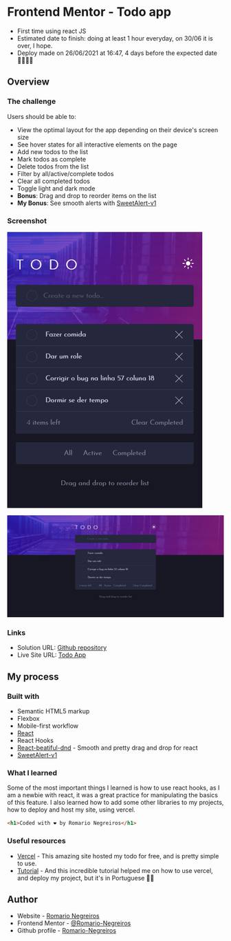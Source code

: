# Frontend Mentor - Todo app
- First time using react JS
- Estimated date to finish: doing at least 1 hour everyday, on 30/06 it is over, I hope.
- Deploy made on 26/06/2021 at 16:47, 4 days before the expected date 🙆‍♂️🙆‍♂️

## Overview

### The challenge

Users should be able to:

- View the optimal layout for the app depending on their device's screen size
- See hover states for all interactive elements on the page
- Add new todos to the list
- Mark todos as complete
- Delete todos from the list
- Filter by all/active/complete todos
- Clear all completed todos
- Toggle light and dark mode
- **Bonus**: Drag and drop to reorder items on the list
- **My Bonus**: See smooth alerts with [SweetAlert-v1](https://sweetalert.js.org/guides/) 

### Screenshot

![Mobile](./src/images/mobile.png)

![Desktop](./src/images/desktop.png)

### Links

- Solution URL: [Github repository](https://github.com/Romario-Negreiros/Todo-App)
- Live Site URL: [Todo App](https://todo-app-delta-pied.vercel.app)

## My process

### Built with

- Semantic HTML5 markup
- Flexbox
- Mobile-first workflow
- [React](https://reactjs.org/)
- React Hooks
- [React-beatiful-dnd](https://github.com/atlassian/react-beautiful-dnd) - Smooth and pretty drag and drop for react
- [SweetAlert-v1](https://sweetalert.js.org/guides/)

### What I learned

Some of the most important things I learned is how to use react hooks, as I am a newbie with react, it was a great practice for manipulating the basics of this feature.
I also learned how to add some other libraries to my projects, how to deploy and host my site, using vercel.

```html
<h1>Coded with ❤ by Romario Negreiros</h1>
```
### Useful resources

-  [Vercel](https://vercel.com) - This amazing site hosted my todo for free, and is pretty simple to use.
- [Tutorial](https://www.youtube.com/watch?v=TWTAuGEi6KU) - And this incredible tutorial helped me on how to use vercel, and deploy my project, but it's in Portuguese 🤷‍♂️

## Author

- Website - [Romario Negreiros](https://romario-negreiros.github.io/Romario-frontend/)
- Frontend Mentor - [@Romario-Negreiros](https://www.frontendmentor.io/profile/Romario-Negreiros)
- Github profile - [Romario-Negreiros](https://github.com/Romario-Negreiros)
